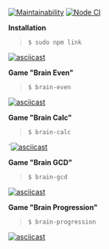 [![Maintainability](https://api.codeclimate.com/v1/badges/4aae8c5911443208df79/maintainability)](https://codeclimate.com/github/alexunnt/frontend-project-lvl1/maintainability)
[![Node CI](https://github.com/alexunnt/frontend-project-lvl1/workflows/Node%20CI/badge.svg)](https://github.com/alexunnt/frontend-project-lvl1/actions)

**Installation**

>`$ sudo npm link` 

[![asciicast](https://asciinema.org/a/JvNJ0jWYRDpTIxpHRwaLYnwWD.svg)](https://asciinema.org/a/JvNJ0jWYRDpTIxpHRwaLYnwWD)

**Game "Brain Even"**

>`$ brain-even`

[![asciicast](https://asciinema.org/a/MmJLzdWULXnsAo8zhpOI3BFiV.svg)](https://asciinema.org/a/MmJLzdWULXnsAo8zhpOI3BFiV)

**Game "Brain Calc"**

>`$ brain-calc`

`[![asciicast](https://asciinema.org/a/MPYhBiuMhVYrci1uK2yp7F1QO.svg)](https://asciinema.org/a/MPYhBiuMhVYrci1uK2yp7F1QO)

**Game "Brain GCD"**

>`$ brain-gcd`

[![asciicast](https://asciinema.org/a/ETlNduQMAvRa7v2RWSDT2pB5L.svg)](https://asciinema.org/a/ETlNduQMAvRa7v2RWSDT2pB5L)

**Game "Brain Progression"**

>`$ brain-progression`

[![asciicast](https://asciinema.org/a/S3SJ2Ot8YjAbim2LPuip6pN8D.svg)](https://asciinema.org/a/S3SJ2Ot8YjAbim2LPuip6pN8D)

